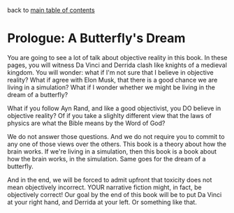 back to [main table of contents](https://github.com/wds4/tribal-tapestry/blob/main/essays/bookJustification/README.md)

Prologue: A Butterfly's Dream
=====

You are going to see a lot of talk about objective reality in this book. In these pages, you will witness Da Vinci and Derrida clash like knights of a medieval kingdom. You will wonder: what if I'm not sure that I believe in objective reality? What if agree with Elon Musk, that there is a good chance we are living in a simulation? What if I wonder whether we might be living in the dream of a butterfly? 

What if you follow Ayn Rand, and like a good objectivist, you DO believe in objective reality? Of if you take a slighlty different view that the laws of physics are what the Bible means by the Word of God?

We do not answer those questions. And we do not require you to commit to any one of those views over the others. This book is a theory about how the brain works. If we're living in a simulation, then this book is a book about how the brain works, in the simulation. Same goes for the dream of a butterfly.

And in the end, we will be forced to admit upfront that toxicity does not mean objectively incorrect. YOUR narrative fiction might, in fact, be objectively correct! Our goal by the end of this book will be to put Da Vinci at your right hand, and Derrida at your left. Or something like that.


